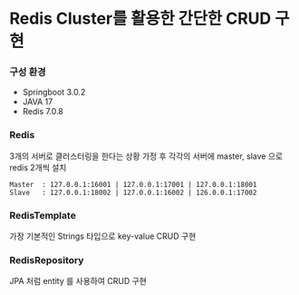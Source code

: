 # Redis Cluster를 활용한 간단한 CRUD 구현

### 구성 환경
* Springboot 3.0.2
* JAVA 17
* Redis 7.0.8

### Redis
3개의 서버로 클러스터링을 한다는 상황 가정 후 각각의 서버에 master, slave 으로 redis 2개씩 설치
```
Master  : 127.0.0.1:16001 | 127.0.0.1:17001 | 127.0.0.1:18001
Slave   : 127.0.0.1:18002 | 127.0.0.1:16002 | 126.0.0.1:17002
```

### RedisTemplate
가장 기본적인 Strings 타입으로 key-value CRUD 구현

### RedisRepository
JPA 처럼 entity 를 사용하여 CRUD 구현


